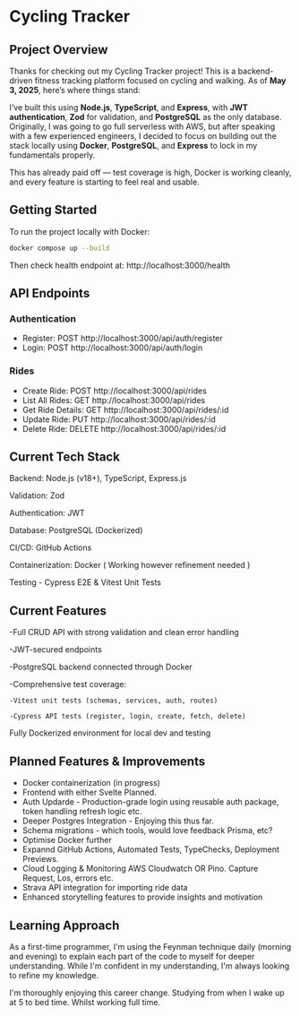# Cycling Tracker

## Project Overview
Thanks for checking out my Cycling Tracker project! This is a backend-driven fitness tracking platform focused on cycling and walking. As of **May 3, 2025**, here’s where things stand:

I’ve built this using **Node.js**, **TypeScript**, and **Express**, with **JWT authentication**, **Zod** for validation, and **PostgreSQL** as the only database. Originally, I was going to go full serverless with AWS, but after speaking with a few experienced engineers, I decided to focus on building out the stack locally using **Docker**, **PostgreSQL**, and **Express** to lock in my fundamentals properly.

This has already paid off — test coverage is high, Docker is working cleanly, and every feature is starting to feel real and usable.

## Getting Started

To run the project locally with Docker:

```bash
docker compose up --build

```
Then check health endpoint at: http://localhost:3000/health

## API Endpoints

### Authentication
- Register: POST http://localhost:3000/api/auth/register
- Login: POST http://localhost:3000/api/auth/login

### Rides
- Create Ride: POST http://localhost:3000/api/rides
- List All Rides: GET http://localhost:3000/api/rides
- Get Ride Details: GET http://localhost:3000/api/rides/:id
- Update Ride: PUT http://localhost:3000/api/rides/:id
- Delete Ride: DELETE http://localhost:3000/api/rides/:id

## Current Tech Stack
Backend: Node.js (v18+), TypeScript, Express.js

Validation: Zod

Authentication: JWT

Database: PostgreSQL (Dockerized)

CI/CD: GitHub Actions

Containerization: Docker ( Working however refinement needed )

Testing - Cypress E2E & Vitest Unit Tests


## Current Features
-Full CRUD API with strong validation and clean error handling

-JWT-secured endpoints

-PostgreSQL backend connected through Docker

-Comprehensive test coverage:

    -Vitest unit tests (schemas, services, auth, routes)

    -Cypress API tests (register, login, create, fetch, delete)

Fully Dockerized environment for local dev and testing

## Planned Features & Improvements
- Docker containerization (in progress)
- Frontend with either Svelte Planned.
- Auth Updarde - Production-grade login using reusable auth package, token handling refresh logic etc.
- Deeper Postgres Integration - Enjoying this thus far.
- Schema migrations - which tools, would love feedback Prisma, etc?
- Optimise Docker further
- Expannd GitHub Actions, Automated Tests, TypeChecks, Deployment Previews.
- Cloud Logging & Monitoring AWS Cloudwatch OR Pino. Capture Request, Los, errors etc.
- Strava API integration for importing ride data
- Enhanced storytelling features to provide insights and motivation

## Learning Approach
As a first-time programmer, I'm using the Feynman technique daily (morning and evening) to explain each part of the code to myself for deeper understanding. While I'm confident in my understanding, I'm always looking to refine my knowledge.

I'm thoroughly enjoying this career change. Studying from when I wake up at 5 to bed time. Whilst working full time.
